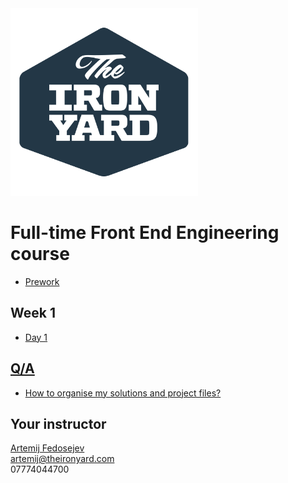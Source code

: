 <img src="tiy-logo.png" alt="The Iron Yard logo" width="300" />

# Full-time Front End Engineering course

+ [Prework](./prework.md)

## Week 1

+ [Day 1](week-01/day-01/README.md)

## [Q/A](questions-and-answers.md)

+ [How to organise my solutions and project files?](questions-and-answers.md#how-to-organise-my-solutions-and-project-files)

## Your instructor

[Artemij Fedosejev](http://artemij.com)<br>
artemij@theironyard.com<br>
07774044700
